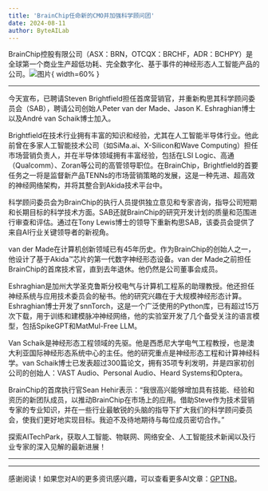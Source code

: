 ```yaml
---
title: 'BrainChip任命新的CMO并加强科学顾问团'
date: 2024-08-11
author: ByteAILab
---
```


BrainChip控股有限公司（ASX：BRN，OTCQX：BRCHF，ADR：BCHPY）是全球第一个商业生产超低功耗、完全数字化、基于事件的神经形态人工智能产品的公司。![图片](https://ai-techpark.com/wp-content/uploads/2024/08/BrainChip-960x540.jpg){ width=60% }

---
今天宣布，已聘请Steven Brightfield担任首席营销官，并重新构思其科学顾问委员会（SAB），聘请公司创始人Peter van der Made、Jason K. Eshraghian博士以及André van Schaik博士加入。

Brightfield在技术行业拥有丰富的知识和经验，尤其在人工智能半导体行业。他此前曾在多家人工智能技术公司（如SiMa.ai、X-Silicon和Wave Computing）担任市场营销负责人，并在半导体领域拥有丰富经验，包括在LSI Logic、高通（Qualcomm）、Zoran等公司的高管领导职位。在BrainChip，Brightfield的首要任务之一将是监督新产品TENNs的市场营销策略的发展，这是一种先进、超高效的神经网络架构，并将其整合到Akida技术平台中。

科学顾问委员会为BrainChip的执行人员提供独立意见和专家咨询，指导公司短期和长期目标的科学技术方面。SAB还就BrainChip的研究开发计划的质量和范围进行审查和评估。通过在Tony Lewis博士的领导下重新构思SAB，该委员会提供了来自AI行业关键领导者的新视角。

van der Made在计算机创新领域已有45年历史。作为BrainChip的创始人之一，他设计了基于Akida™芯片的第一代数字神经形态设备。van der Made之前担任BrainChip的首席技术官，直到去年退休。他仍然是公司董事会成员。

Eshraghian是加州大学圣克鲁斯分校电气与计算机工程系的助理教授。他还担任神经系统与应用技术委员会的秘书。他的研究兴趣在于大规模神经形态计算。Eshraghian博士开发了snnTorch，这是一个广泛使用的Python库，已有超过15万次下载，用于训练和建模脉冲神经网络，他的实验室开发了几个备受关注的语言模型，包括SpikeGPT和MatMul-Free LLM。

Van Schaik是神经形态工程领域的先驱。他是西悉尼大学电气工程教授，也是澳大利亚国际神经形态系统中心的主任。他的研究重点是神经形态工程和计算神经科学。van Schaik博士已发表超过300篇论文，拥有35项专利发明，并是四家初创公司的创始人：VAST Audio、Personal Audio、Heard Systems和Optera。

BrainChip的首席执行官Sean Hehir表示：“我很高兴能够增加具有技能、经验和资历的新团队成员，以推动BrainChip在市场上的应用。借助Steve作为技术营销专家的专业知识，并在一些行业最敏锐的头脑的指导下扩大我们的科学顾问委员会，使我们更好地实现目标。我迫不及待地期待与每位成员密切合作。”

探索AITechPark，获取人工智能、物联网、网络安全、人工智能技术新闻以及行业专家的深入见解的最新进展！

---
---
感谢阅读！如果您对AI的更多资讯感兴趣，可以查看更多AI文章：[GPTNB](https://gptnb.com)。